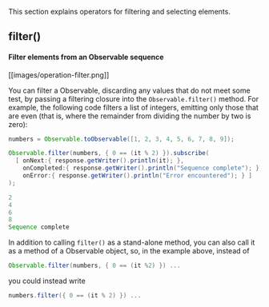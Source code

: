 This section explains operators for filtering and selecting elements.


## filter()

#### Filter elements from an Observable sequence

[[images/operation-filter.png]]

You can filter a Observable, discarding any values that do not meet some test, by passing a filtering closure into the `Observable.filter()` method. For example, the following code filters a list of integers, emitting only those that are even (that is, where the remainder from dividing the number by two is zero):

```groovy
numbers = Observable.toObservable([1, 2, 3, 4, 5, 6, 7, 8, 9]);

Observable.filter(numbers, { 0 == (it % 2) }).subscribe(
  [ onNext:{ response.getWriter().println(it); },
    onCompleted:{ response.getWriter().println("Sequence complete"); },
    onError:{ response.getWriter().println("Error encountered"); } ]
);

2
4
6
8
Sequence complete
```

In addition to calling `filter()` as a stand-alone method, you can also call it as a method of a Observable object, so, in the example above, instead of 

```groovy
Observable.filter(numbers, { 0 == (it %2) }) ...
```
you could instead write 

```groovy
numbers.filter({ 0 == (it % 2) }) ...
```
